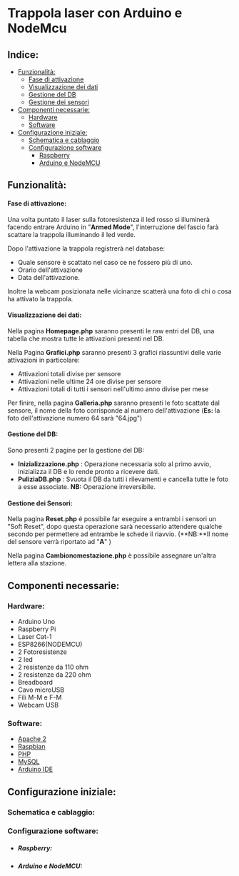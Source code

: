 
# Trappola laser con Arduino e NodeMcu
## Indice:

 - [Funzionalità:](https://github.com/edobranchi/ArduinoTripwire#funzionalit%C3%A0)
   - [Fase di attivazione](https://github.com/edobranchi/ArduinoTripwire#fase-di-attivazione)
   - [Visualizzazione dei dati](https://github.com/edobranchi/ArduinoTripwire#visualizzazione-dei-dati)
   - [Gestione del DB](https://github.com/edobranchi/ArduinoTripwire#gestione-del-db)
   - [Gestione dei sensori](https://github.com/edobranchi/ArduinoTripwire#gestione-dei-sensori)
  - [Componenti necessarie:](https://github.com/edobranchi/ArduinoTripwire#componenti-necessarie)
    - [Hardware](https://github.com/edobranchi/ArduinoTripwire#hardware)
    - [Software](https://github.com/edobranchi/ArduinoTripwire#software)
   - [Configurazione iniziale:](https://github.com/edobranchi/ArduinoTripwire#configurazione-iniziale)
     - [Schematica e cablaggio](https://github.com/edobranchi/ArduinoTripwire#schematica-e-cablaggio) 
     - [Configurazione software](https://github.com/edobranchi/ArduinoTripwire#configurazione-software)
       - [Raspberry](https://github.com/edobranchi/ArduinoTripwire#raspberry) 
       - [Arduino e NodeMCU](https://github.com/edobranchi/ArduinoTripwire#arduino-e-nodemcu)

## Funzionalità:
#### Fase di attivazione:
Una volta puntato il laser sulla fotoresistenza il led rosso si illuminerà facendo entrare Arduino in "**Armed Mode**", l'interruzione del fascio farà scattare la trappola illuminando il led verde.

Dopo l'attivazione la trappola registrerà nel database:

 - Quale sensore è scattato nel caso ce ne fossero più di uno.
 - Orario dell'attivazione
 - Data dell'attivazione.


Inoltre la webcam posizionata nelle vicinanze scatterà una foto di chi o cosa ha attivato la trappola.

#### Visualizzazione dei dati:

Nella pagina **Homepage.php** saranno presenti le raw entri del DB, una tabella che mostra tutte le attivazioni presenti nel DB.

Nella Pagina **Grafici.php** saranno presenti 3 grafici riassuntivi delle varie attivazioni in particolare:

 - Attivazioni totali divise per sensore
 - Attivazioni nelle ultime 24 ore divise per sensore
 - Attivazioni totali di tutti i sensori nell'ultimo anno divise per mese

 Per finire, nella pagina **Galleria.php** saranno presenti le foto scattate dal sensore, il nome della foto corrisponde al numero dell'attivazione (**Es:** la foto dell'attivazione numero 64 sarà "64.jpg")

#### Gestione del DB:

Sono presenti 2 pagine per la gestione del DB:


 - **Inizializzazione.php** : Operazione necessaria solo al primo avvio, inizializza il DB e lo rende pronto a ricevere dati.
- **PuliziaDB.php** : Svuota il DB da tutti i rilevamenti e cancella tutte le foto a esse associate. **NB:** Operazione irreversibile.

#### Gestione dei Sensori:

Nella pagina **Reset.php** é possibile far eseguire a entrambi i sensori un "Soft Reset", dopo questa operazione sarà necessario attendere qualche secondo per permettere ad entrambe le schede il riavvio. 
(**NB:**Il nome del sensore verrà riportato ad "**A**"  )

Nella pagina **Cambionomestazione.php** è possibile assegnare un'altra lettera alla stazione.
 
## Componenti necessarie:
### Hardware:
- Arduino Uno
- Raspberry Pi
- Laser Cat-1
- ESP8266(NODEMCU)
- 2 Fotoresistenze
- 2 led
- 2 resistenze da 110 ohm
- 2 resistenze da 220 ohm
- Breadboard
- Cavo microUSB
- Fili M-M e F-M
- Webcam USB

### Software:
- [Apache 2](https://httpd.apache.org/download.cgi)
- [Raspbian](https://www.raspberrypi.org/downloads/raspberry-pi-os/) 
- [PHP](https://www.php.net/downloads.php)
- [MySQL](https://www.mysql.com/it/downloads/)
- [Arduino IDE](https://www.arduino.cc/en/main/software)

## Configurazione iniziale: 
### Schematica e cablaggio:


### Configurazione software:
- ##### Raspberry:

- ##### Arduino e NodeMCU:

